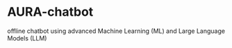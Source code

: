 # AURA-chatbot
offline chatbot using advanced Machine Learning (ML) and Large Language Models (LLM)
